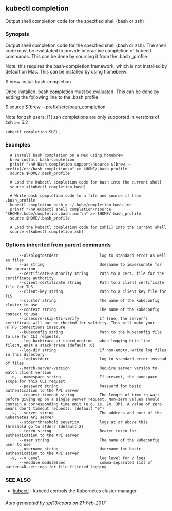 ## kubectl completion

Output shell completion code for the specified shell (bash or zsh)

### Synopsis


Output shell completion code for the specified shell (bash or zsh). The shell code must be evalutated to provide interactive completion of kubectl commands.  This can be done by sourcing it from the .bash _profile. 

Note: this requires the bash-completion framework, which is not installed by default on Mac.  This can be installed by using homebrew: 

  $ brew install bash-completion
  
Once installed, bash completion must be evaluated.  This can be done by adding the following line to the .bash profile 

  $ source $(brew --prefix)/etc/bash_completion
  
Note for zsh users: [1] zsh completions are only supported in versions of zsh >= 5.2

```
kubectl completion SHELL
```

### Examples

```
  # Install bash completion on a Mac using homebrew
  brew install bash-completion
  printf "\n# Bash completion support\nsource $(brew --prefix)/etc/bash_completion\n" >> $HOME/.bash_profile
  source $HOME/.bash_profile
  
  # Load the kubectl completion code for bash into the current shell
  source <(kubectl completion bash)
  
  # Write bash completion code to a file and source if from .bash_profile
  kubectl completion bash > ~/.kube/completion.bash.inc
  printf "\n# Kubectl shell completion\nsource '$HOME/.kube/completion.bash.inc'\n" >> $HOME/.bash_profile
  source $HOME/.bash_profile
  
  # Load the kubectl completion code for zsh[1] into the current shell
  source <(kubectl completion zsh)
```

### Options inherited from parent commands

```
      --alsologtostderr                  log to standard error as well as files
      --as string                        Username to impersonate for the operation
      --certificate-authority string     Path to a cert. file for the certificate authority
      --client-certificate string        Path to a client certificate file for TLS
      --client-key string                Path to a client key file for TLS
      --cluster string                   The name of the kubeconfig cluster to use
      --context string                   The name of the kubeconfig context to use
      --insecure-skip-tls-verify         If true, the server's certificate will not be checked for validity. This will make your HTTPS connections insecure
      --kubeconfig string                Path to the kubeconfig file to use for CLI requests.
      --log-backtrace-at traceLocation   when logging hits line file:N, emit a stack trace (default :0)
      --log-dir string                   If non-empty, write log files in this directory
      --logtostderr                      log to standard error instead of files
      --match-server-version             Require server version to match client version
  -n, --namespace string                 If present, the namespace scope for this CLI request
      --password string                  Password for basic authentication to the API server
      --request-timeout string           The length of time to wait before giving up on a single server request. Non-zero values should contain a corresponding time unit (e.g. 1s, 2m, 3h). A value of zero means don't timeout requests. (default "0")
  -s, --server string                    The address and port of the Kubernetes API server
      --stderrthreshold severity         logs at or above this threshold go to stderr (default 2)
      --token string                     Bearer token for authentication to the API server
      --user string                      The name of the kubeconfig user to use
      --username string                  Username for basic authentication to the API server
  -v, --v Level                          log level for V logs
      --vmodule moduleSpec               comma-separated list of pattern=N settings for file-filtered logging
```

### SEE ALSO
* [kubectl](kubectl.md)	 - kubectl controls the Kubernetes cluster manager

###### Auto generated by spf13/cobra on 21-Feb-2017
